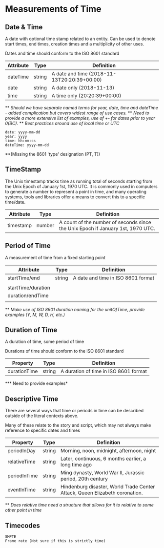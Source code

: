 # Measurements of Time

## Date & Time

A date with optional time stamp related to an entity. Can be used to denote start times, end times, creation times and a multiplicity of other uses.

Dates and time should conform to the ISO 8601 standard

| Attribute | **Type** | **Definition**                              |
| --------- | -------- | ------------------------------------------- |
| dateTime  | string   | A date and time (2018-11-13T20:20:39+00:00) |
| date      | string   | A date only (2018-11-13)                    |
| time      | string   | A time only (20:20:39+00:00)                |

** *Should we have separate named terms for year, date, time and dateTime - added complication but covers widest range of use cases.*
** *Need to provide a more extensive list of examples, use of +- for dates prior to year 0(BC).*
** *Best practices around use of local time or UTC*


    date: yyyy-mm-dd
    year: yyyy
    time: hh:mm:ss
    dateTime: yyyy-mm-dd

**(Missing the 8601 'type' designation (PT, T))

## TimeStamp

The Unix timestamp tracks time as running total of seconds starting from the Unix Epoch of January 1st, 1970 UTC. It is commonly used in computers to generate a number to represent a point in time, and many operating systems, tools and libraries offer a means to convert this to a specific time/date.



| Attribute | **Type** | **Definition**                                               |
| --------- | -------- | ------------------------------------------------------------ |
| timestamp | number   | A count of the number of seconds since the Unix Epoch if January 1st, 1970 UTC. |





## Period of Time

A measurement of time from a fixed starting point

| Attribute          | **Type** | **Definition**                     |
| ------------------ | -------- | ---------------------------------- |
| startTime/end      | string   | A date and time in ISO 8601 format |
|                    |          |                                    |
| startTime/duration |          |                                    |
| duration/endTime   |          |                                    |
|                    |          |                                    |

** *Make use of ISO 8601 duration naming for the unitOfTime, provide examples (Y, M, W, D, H, etc.)*



## Duration of Time

A duration of time, some period of time

Durations of time should conform to the ISO 8601 standard


| **Property** | **Type** | **Definition**                        |
| ------------ | -------- | ------------------------------------- |
| durationTime | string   | A duration of time in ISO 8601 format |

*** Need to provide examples*



## Descriptive Time

There are several ways that time or periods in time can be described outside of the literal contexts above.

Many of these relate to the story and script, which may not always make reference to specific dates and times

| **Property** | **Type** | **Definition**                                               |
| ------------ | -------- | ------------------------------------------------------------ |
| periodInDay  | string   | Morning, noon, midnight, afternoon, night                 |
| relativeTime | string   | Later, continuous, 6 months earlier, a long time ago         |
| periodInTime | string   | Ming dynasty, World War II, Jurassic period, 20th century |
| eventInTime  | string   | Hindenburg disaster, World Trade Center Attack, Queen Elizabeth coronation. |

** _Does relative time need a structure that allows for it to relative to some other point in time_




## Timecodes
    SMPTE
    Frame rate (Not sure if this is strictly time)



